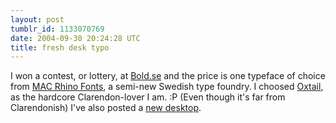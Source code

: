 ```yaml
---
layout: post
tumblr_id: 1133070769  
date: 2004-09-30 20:24:28 UTC
title: fresh desk typo
---
```


I won a contest, or lottery, at <a href="http://www.bold.se/" target="_blank">Bold.se</a> and the price is one typeface of choice from <a href="http://www.macrhino.com/
<br/>
" target="_blank">MAC Rhino Fonts</a>, a semi-new Swedish type foundry. I choosed <a href="javascript:showme('http://www.macrhino.com/pix/0215_a_bg.gif&#38;lay=clean');">Oxtail</a>, as the hardcore Clarendon-lover I am. :P (Even though it's far from Clarendonish) I've also posted a <a href="/rp14/wallpapa.xhtml">new desktop</a>.
